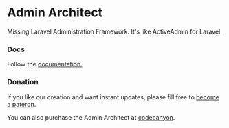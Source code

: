 # Admin Architect

Missing Laravel Administration Framework. It's like ActiveAdmin for Laravel.


### Docs

Follow the [documentation.](http://docs.adminarchitect.com)


### Donation

If you like our creation and want instant updates, please fill free to [become a pateron](https://www.patreon.com/adminarchitect).

You can also purchase the Admin Architect at [codecanyon](https://codecanyon.net/item/admin-architect-administration-framework-for-laravel/13528564).
